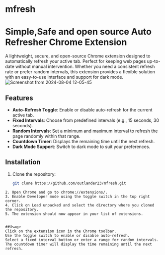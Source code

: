 # mfresh
# Simple,Safe and open source Auto Refresher Chrome Extension

A lightweight, secure, and open-source Chrome extension designed to automatically refresh your active tab. Perfect for keeping web pages up-to-date without manual intervention. Whether you need a consistent refresh rate or prefer random intervals, this extension provides a flexible solution with an easy-to-use interface and support for dark mode.
![Screenshot from 2024-08-04 12-05-45](https://github.com/user-attachments/assets/2a5fc34f-25c6-4858-8aed-88b54d261367)


## Features

- **Auto-Refresh Toggle**: Enable or disable auto-refresh for the current active tab.
- **Fixed Intervals**: Choose from predefined intervals (e.g., 15 seconds, 30 seconds).
- **Random Intervals**: Set a minimum and maximum interval to refresh the page randomly within that range.
- **Countdown Timer**: Displays the remaining time until the next refresh.
- **Dark Mode Support**: Switch to dark mode to suit your preferences.

## Installation

1. Clone the repository:
   ```bash
   git clone https://github.com/outlander23/mfresh.git
  ```
2. Open Chrome and go to chrome://extensions/.
3. Enable Developer mode using the toggle switch in the top right corner.
4. Click on Load unpacked and select the directory where you cloned the repository.
5. The extension should now appear in your list of extensions.


##Usage
Click on the extension icon in the Chrome toolbar.
Use the toggle switch to enable or disable auto-refresh.
Select a fixed interval button or enter a range for random intervals.
The countdown timer will display the time remaining until the next refresh.
